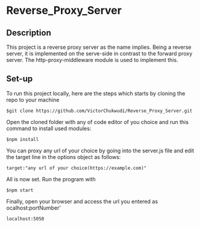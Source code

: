 # Reverse_Proxy_Server
## Description
This project is a reverse proxy server as the name implies. Being a reverse server, it is implemented on the serve-side in contrast to the forward proxy server. The http-proxy-middleware module is used to implement this. 
## Set-up
To run this project locally, here are the steps which starts by cloning the repo to your machine
```
$git clone https://github.com/VictorChukwudi/Reverse_Proxy_Server.git
```
Open the cloned folder with any of code editor of you choice and run this command to install used modules:
```
$npm install

```

You can proxy any url of your choice by going into the server.js file and edit the target line in the options object as follows:
```
target:"any url of your choice(https://example.com)"
```
All is now set. Run the program with
```
$npm start
```
Finally, open your browser and access the url you entered as ocalhost:portNumber'
```
localhost:5050
```

